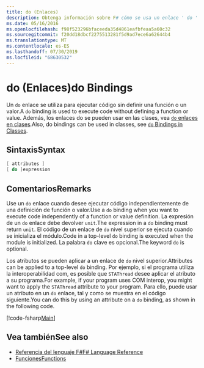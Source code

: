 ```yaml
---
title: do (Enlaces)
description: Obtenga información sobre F# cómo se usa un enlace ' do ' para ejecutar código sin definir una función o un valor.
ms.date: 05/16/2016
ms.openlocfilehash: f98f523296bfaceeda35d4861eafbfeaa5a60c32
ms.sourcegitcommit: f20dd18dbcf2275513281f5d9ad7ece6a62644b4
ms.translationtype: MT
ms.contentlocale: es-ES
ms.lasthandoff: 07/30/2019
ms.locfileid: "68630532"
---
```

# <a name="do-bindings"></a><span data-ttu-id="1ba03-103">do (Enlaces)</span><span class="sxs-lookup"><span data-stu-id="1ba03-103">do Bindings</span></span>

<span data-ttu-id="1ba03-104">Un `do` enlace se utiliza para ejecutar código sin definir una función o un valor.</span><span class="sxs-lookup"><span data-stu-id="1ba03-104">A `do` binding is used to execute code without defining a function or value.</span></span> <span data-ttu-id="1ba03-105">Además, los enlaces do se pueden usar en las clases, vea [ `do` enlaces en clases](../members/do-bindings-in-classes.md).</span><span class="sxs-lookup"><span data-stu-id="1ba03-105">Also, do bindings can be used in classes, see [`do` Bindings in Classes](../members/do-bindings-in-classes.md).</span></span>

## <a name="syntax"></a><span data-ttu-id="1ba03-106">Sintaxis</span><span class="sxs-lookup"><span data-stu-id="1ba03-106">Syntax</span></span>

```fsharp
[ attributes ]
[ do ]expression
```

## <a name="remarks"></a><span data-ttu-id="1ba03-107">Comentarios</span><span class="sxs-lookup"><span data-stu-id="1ba03-107">Remarks</span></span>

<span data-ttu-id="1ba03-108">Use un `do` enlace cuando desee ejecutar código independientemente de una definición de función o valor.</span><span class="sxs-lookup"><span data-stu-id="1ba03-108">Use a `do` binding when you want to execute code independently of a function or value definition.</span></span> <span data-ttu-id="1ba03-109">La expresión de un `do` enlace debe devolver `unit`.</span><span class="sxs-lookup"><span data-stu-id="1ba03-109">The expression in a `do` binding must return `unit`.</span></span> <span data-ttu-id="1ba03-110">El código de un enlace de `do` nivel superior se ejecuta cuando se inicializa el módulo.</span><span class="sxs-lookup"><span data-stu-id="1ba03-110">Code in a top-level `do` binding is executed when the module is initialized.</span></span> <span data-ttu-id="1ba03-111">La palabra `do` clave es opcional.</span><span class="sxs-lookup"><span data-stu-id="1ba03-111">The keyword `do` is optional.</span></span>

<span data-ttu-id="1ba03-112">Los atributos se pueden aplicar a un enlace de `do` nivel superior.</span><span class="sxs-lookup"><span data-stu-id="1ba03-112">Attributes can be applied to a top-level `do` binding.</span></span> <span data-ttu-id="1ba03-113">Por ejemplo, si el programa utiliza la interoperabilidad com, es posible que `STAThread` desee aplicar el atributo a su programa.</span><span class="sxs-lookup"><span data-stu-id="1ba03-113">For example, if your program uses COM interop, you might want to apply the `STAThread` attribute to your program.</span></span> <span data-ttu-id="1ba03-114">Para ello, puede usar un atributo en un `do` enlace, tal y como se muestra en el código siguiente.</span><span class="sxs-lookup"><span data-stu-id="1ba03-114">You can do this by using an attribute on a `do` binding, as shown in the following code.</span></span>

[!code-fsharp[Main](~/samples/snippets/fsharp/lang-ref-1/snippet201.fs)]

## <a name="see-also"></a><span data-ttu-id="1ba03-115">Vea también</span><span class="sxs-lookup"><span data-stu-id="1ba03-115">See also</span></span>

- [<span data-ttu-id="1ba03-116">Referencia del lenguaje F#</span><span class="sxs-lookup"><span data-stu-id="1ba03-116">F# Language Reference</span></span>](../index.md)
- [<span data-ttu-id="1ba03-117">Funciones</span><span class="sxs-lookup"><span data-stu-id="1ba03-117">Functions</span></span>](index.md)

